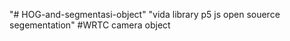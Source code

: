 "# HOG-and-segmentasi-object" 
"vida library p5 js open souerce segementation"
#WRTC  camera object
